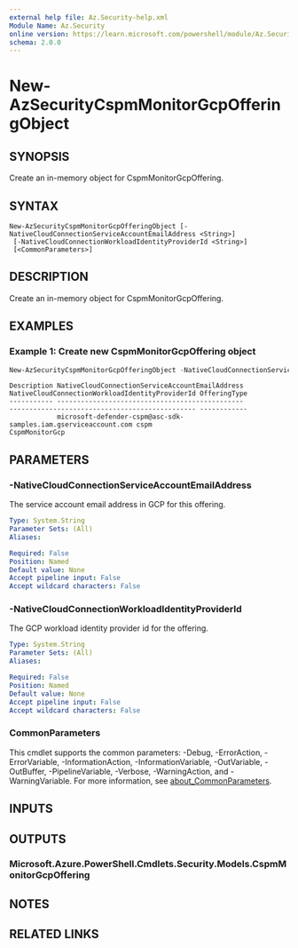 ```yaml
---
external help file: Az.Security-help.xml
Module Name: Az.Security
online version: https://learn.microsoft.com/powershell/module/Az.Security/new-azsecuritycspmmonitorgcpofferingobject
schema: 2.0.0
---
```


# New-AzSecurityCspmMonitorGcpOfferingObject

## SYNOPSIS
Create an in-memory object for CspmMonitorGcpOffering.

## SYNTAX

```
New-AzSecurityCspmMonitorGcpOfferingObject [-NativeCloudConnectionServiceAccountEmailAddress <String>]
 [-NativeCloudConnectionWorkloadIdentityProviderId <String>]
 [<CommonParameters>]
```

## DESCRIPTION
Create an in-memory object for CspmMonitorGcpOffering.

## EXAMPLES

### Example 1: Create new CspmMonitorGcpOffering object
```powershell
New-AzSecurityCspmMonitorGcpOfferingObject -NativeCloudConnectionServiceAccountEmailAddress "microsoft-defender-cspm@asc-sdk-samples.iam.gserviceaccount.com" -NativeCloudConnectionWorkloadIdentityProviderId "cspm"
```

```output
Description NativeCloudConnectionServiceAccountEmailAddress                 NativeCloudConnectionWorkloadIdentityProviderId OfferingType
----------- -----------------------------------------------                 ----------------------------------------------- ------------
            microsoft-defender-cspm@asc-sdk-samples.iam.gserviceaccount.com cspm                                            CspmMonitorGcp
```

## PARAMETERS

### -NativeCloudConnectionServiceAccountEmailAddress
The service account email address in GCP for this offering.

```yaml
Type: System.String
Parameter Sets: (All)
Aliases:

Required: False
Position: Named
Default value: None
Accept pipeline input: False
Accept wildcard characters: False
```

### -NativeCloudConnectionWorkloadIdentityProviderId
The GCP workload identity provider id for the offering.

```yaml
Type: System.String
Parameter Sets: (All)
Aliases:

Required: False
Position: Named
Default value: None
Accept pipeline input: False
Accept wildcard characters: False
```

### CommonParameters
This cmdlet supports the common parameters: -Debug, -ErrorAction, -ErrorVariable, -InformationAction, -InformationVariable, -OutVariable, -OutBuffer, -PipelineVariable, -Verbose, -WarningAction, and -WarningVariable. For more information, see [about_CommonParameters](http://go.microsoft.com/fwlink/?LinkID=113216).

## INPUTS

## OUTPUTS

### Microsoft.Azure.PowerShell.Cmdlets.Security.Models.CspmMonitorGcpOffering

## NOTES

## RELATED LINKS
